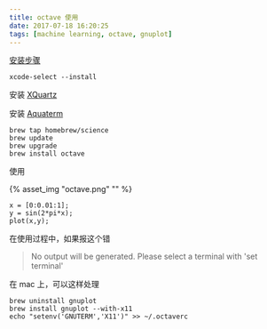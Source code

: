 ```yaml
---
title: octave 使用
date: 2017-07-18 16:20:25
tags: [machine learning, octave, gnuplot]
---
```



[安装步骤](https://wiki.octave.org/Octave_for_MacOS_X)

<!--more-->

```
xcode-select --install
```

安装 [XQuartz](https://www.xquartz.org/)

安装 [Aquaterm](https://sourceforge.net/projects/aquaterm/)

```
brew tap homebrew/science
brew update
brew upgrade
brew install octave
```

使用

{% asset_img "octave.png" "" %}


```
x = [0:0.01:1];
y = sin(2*pi*x);
plot(x,y);
```






在使用过程中，如果报这个错

> No output will be generated. Please select a terminal with 'set terminal'

在 mac 上，可以这样处理

```
brew uninstall gnuplot
brew install gnuplot --with-x11
echo "setenv('GNUTERM','X11')" >> ~/.octaverc
```
